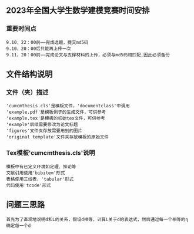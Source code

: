 
## 2023年全国大学生数学建模竞赛时间安排  

### 重要时间点
    9.10，22：00前——完成选题，提交md5码
    9.10，20：00后只能再上传一次
    9.11，20：00前——完成论文与支撑材料的上传，必须与md5码相匹配,因此必须备份
    
## 文件结构说明
### 文件（夹）描述
    'cumcmthesis.cls'是模板文件，'documentclass'中调用
    'example.pdf'是模板例子的生成文件，可供参考
    'example.tex'是模板的初始tex文件，可供参考
    'example'后续需要修改为论文标题
    'figures'文件夹存放需要用到的图片
    'original template'文件夹存放模板的原始文件
### Tex模板'cumcmthesis.cls'说明
    模板中有已定义环境如定理、推论等
    文献引用使用'bibitem'形式
    表格使用三线表，'tabular'形式
    代码使用'tcode'形式
## 问题三思路
    首先为了直观地说明d和L的关系，假设d相等，计算L关于d的表达式，然后通过每一个相等的η确定每一个d





<!-- cumcmthesis 是为全国大学生数学建模竞赛编写的 `LaTeX` 模板, 旨在让大家专注于
论文的内容写作, 而不用花费过多精力在格式的定制和调整上. 本手册是相应的参考, 其
中提供了一些环境和命令可以让模板的使用更为方便. 同时需要注意, 使用者需要有一
定的 `LaTeX` 的使用经验, 至少要会使用 `ctex` 宏包的一些功能, 比如调节字距或修改字体
大小等等. 例子文件参看 [example.pdf](https://github.com/latexstudio/CUMCMThesis/blob/master/example.pdf).

另外, 本模板制作了视频使用教程, 参看[这里](https://item.taobao.com/item.htm?spm=a1z10.1-c.w4004-3473795048.2.ZlPoPL&id=43823508044). 

<img src="https://github.com/latexstudio/CUMCMThesis/blob/master/figures/gongzhonghao2.png" alt="" width="350px">




2019年建模模板的免费视频教程：

第一部分：
[https://www.bilibili.com/video/av64191560](https://www.bilibili.com/video/av64191560)

第二部分：
[https://www.bilibili.com/video/av64221508](https://www.bilibili.com/video/av64221508)


![](https://github.com/latexstudio/CUMCMThesis/blob/master/example-1.png)

![](https://github.com/latexstudio/CUMCMThesis/blob/master/example-3.png)

![](https://github.com/latexstudio/CUMCMThesis/blob/master/example-4.png)

## 更新记录
2021 年 7 月：
1， 更新 uline 与 hspace 的兼容问题。

2020 年 8 月：

1，适配官网新格式的封面和编号页。格式在[这里](http://www.mcm.edu.cn/html_cn/node/2ecdb523ea364d8fff6928ada7ebd923.html)

2，调整了部分的内容和说明。

2019年9月更新：

1，适配官网格式：[http://mcm.edu.cn/html_cn/node/8e7b0262daa56b8953d1b6ccaada9ed4.html](http://mcm.edu.cn/html_cn/node/8e7b0262daa56b8953d1b6ccaada9ed4.html)。

2，增加了更新说明，格式的说明，视频依然可以使用！

2019年8月更新：

1，更新说明文件和样例。

2，增加了免费视频教程和基础知识介绍。

2018年9月14日更新：

1，修改前面的承诺书内容。

2，修改附录链接问题，目录格式。

2017年8月14日更新说明：

1. 请大家使用较新的 `LaTeX` 发行版本进行编译，下载地址：http://www.latexstudio.net/page/texsoftware 首页焦点图。不要使用 `CTeX` 套装。

2. 遇到问题可以到91940767群进行交流或478023327群交流

2017年7月28日更新:

1. 适配2016年的格式要求，调整了承诺和编号页的内容。

2. 修改了附录的代码输入样式。


如果需要去掉封面并把论文标题保留在摘要上面，在加载类的使用如下语句：
```
    \documentclass[withoutpreface,bwprint]{cumcmthesis}
```
如果需要封面页，则是与原来一致：
```
    \documentclass[bwprint]{cumcmthesis}
``` -->
